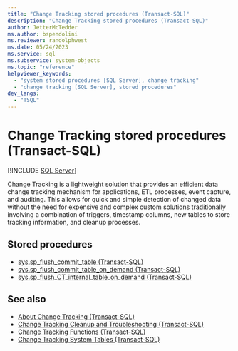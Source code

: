 ```yaml
---
title: "Change Tracking stored procedures (Transact-SQL)"
description: "Change Tracking stored procedures (Transact-SQL)"
author: JetterMcTedder
ms.author: bspendolini
ms.reviewer: randolphwest
ms.date: 05/24/2023
ms.service: sql
ms.subservice: system-objects
ms.topic: "reference"
helpviewer_keywords:
  - "system stored procedures [SQL Server], change tracking"
  - "change tracking [SQL Server], stored procedures"
dev_langs:
  - "TSQL"
---
```

# Change Tracking stored procedures (Transact-SQL)

[!INCLUDE [SQL Server](../../includes/applies-to-version/sqlserver.md)]

Change Tracking is a lightweight solution that provides an efficient data change tracking mechanism for applications, ETL processes, event capture, and auditing. This allows for quick and simple detection of changed data without the need for expensive and complex custom solutions traditionally involving a combination of triggers, timestamp columns, new tables to store tracking information, and cleanup processes.

## Stored procedures

- [sys.sp_flush_commit_table (Transact-SQL)](sys-sp-flush-commit-table-transact-sql.md)
- [sys.sp_flush_commit_table_on_demand (Transact-SQL)](sys-sp-flush-commit-table-on-demand-transact-sql.md)
- [sys.sp_flush_CT_internal_table_on_demand (Transact-SQL)](sys-sp-flush-ct-internal-table-on-demand-transact-sql.md)

## See also

- [About Change Tracking (Transact-SQL)](../track-changes/about-change-tracking-sql-server.md)
- [Change Tracking Cleanup and Troubleshooting (Transact-SQL)](../track-changes/cleanup-and-troubleshoot-change-tracking-sql-server.md)
- [Change Tracking Functions (Transact-SQL)](../system-functions/change-tracking-functions-transact-sql.md)
- [Change Tracking System Tables (Transact-SQL)](../system-tables/change-tracking-tables-transact-sql.md)
